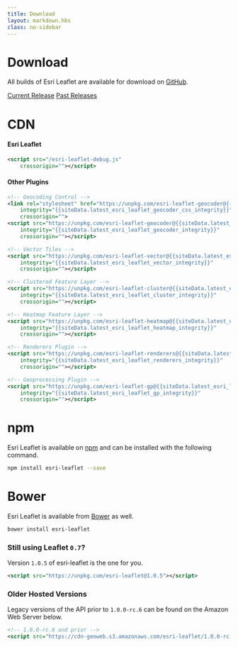 ```yaml
---
title: Download
layout: markdown.hbs
class: no-sidebar
---
```


# Download

All builds of Esri Leaflet are available for download on [GitHub](https://github.com/Esri/esri-leaflet/releases/).

<a href="https://github.com/Esri/esri-leaflet/releases/tag/v{{siteData.latest_esri_leaflet}}" class="btn">Current Release</a>
<a href="https://github.com/Esri/esri-leaflet/releases/" class="btn">Past Releases</a>

# CDN

#### Esri Leaflet

```xml
<script src="/esri-leaflet-debug.js"
    crossorigin=""></script>
```

#### Other Plugins

```xml
<!-- Geocoding Control -->
<link rel="stylesheet" href="https://unpkg.com/esri-leaflet-geocoder@{{siteData.latest_esri_leaflet_geocoder}}/dist/esri-leaflet-geocoder.css"
    integrity="{{siteData.latest_esri_leaflet_geocoder_css_integrity}}"
    crossorigin="">
<script src="https://unpkg.com/esri-leaflet-geocoder@{{siteData.latest_esri_leaflet_geocoder}}/dist/esri-leaflet-geocoder.js"
    integrity="{{siteData.latest_esri_leaflet_geocoder_integrity}}"
    crossorigin=""></script>

<!-- Vector Tiles -->
<script src="https://unpkg.com/esri-leaflet-vector@{{siteData.latest_esri_leaflet_vector}}/dist/esri-leaflet-vector.js"
    integrity="{{siteData.latest_esri_leaflet_vector_integrity}}"
    crossorigin=""></script>

<!-- Clustered Feature Layer -->
<script src="https://unpkg.com/esri-leaflet-cluster@{{siteData.latest_esri_leaflet_cluster}}/dist/esri-leaflet-cluster.js"
    integrity="{{siteData.latest_esri_leaflet_cluster_integrity}}"
    crossorigin=""></script>

<!-- Heatmap Feature Layer -->
<script src="https://unpkg.com/esri-leaflet-heatmap@{{siteData.latest_esri_leaflet_heatmap}}/dist/esri-leaflet-heatmap.js"
    integrity="{{siteData.latest_esri_leaflet_heatmap_integrity}}"
    crossorigin=""></script>

<!-- Renderers Plugin -->
<script src="https://unpkg.com/esri-leaflet-renderers@{{siteData.latest_esri_leaflet_renderers}}/dist/esri-leaflet-renderers.js"
    integrity="{{siteData.latest_esri_leaflet_renderers_integrity}}"
    crossorigin=""></script>

<!-- Geoprocessing Plugin -->
<script src="https://unpkg.com/esri-leaflet-gp@{{siteData.latest_esri_leaflet_gp}}/dist/esri-leaflet-gp.js"
    integrity="{{siteData.latest_esri_leaflet_gp_integrity}}"
    crossorigin=""></script>
```
# npm

Esri Leaflet is available on [npm](https://www.npmjs.org/package/esri-leaflet) and can be installed with the following command.

```bash
npm install esri-leaflet --save
```

# Bower

Esri Leaflet is available from [Bower](https://bower.io/search/?q=esri-leaflet) as well.

```bash
bower install esri-leaflet
```

### Still using Leaflet `0.7`?

Version `1.0.5` of esri-leaflet is the one for you.
```xml
<script src="https://unpkg.com/esri-leaflet@1.0.5"></script>
```

### Older Hosted Versions
Legacy versions of the API prior to `1.0.0-rc.6` can be found on the Amazon Web Server below.
```xml
<!-- 1.0.0-rc.6 and prior -->
<script src="https://cdn-geoweb.s3.amazonaws.com/esri-leaflet/1.0.0-rc.6/esri-leaflet.js"></script>
```
